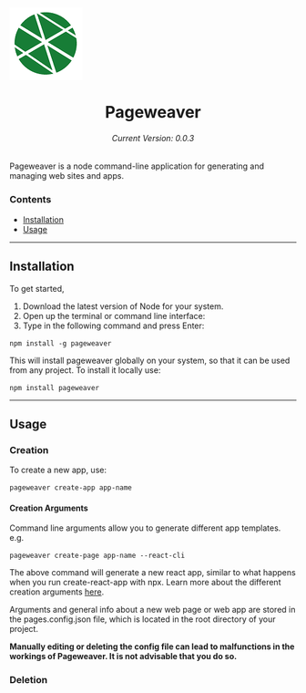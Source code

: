 <img src='logo.png' align='center'></img>
<h1 align='center'>Pageweaver</h1>
<p>

<h6 align='center'>Current Version: 0.0.3</h6>

Pageweaver is a node command-line application for generating and managing web sites and apps.

### Contents
- [Installation](#Installation)
- [Usage](#Usage)

--------------

## Installation
To get started, 
1. Download the latest version of Node for your system.
2. Open up the terminal or command line interface:
3. Type in the following command and press Enter:
```console
npm install -g pageweaver
```
This will install pageweaver globally on your system, so that it can be used from any project. To install it locally use:
```console
npm install pageweaver
```
-------------

## Usage

### Creation
To create a new app, use:
```console
pageweaver create-app app-name
```
#### Creation Arguments
Command line arguments allow you to generate different app templates. e.g.
```console
pageweaver create-page app-name --react-cli
```
The above command will generate a new react app, similar to what happens when you run create-react-app with npx. 
Learn more about the different creation arguments [here](http://pageweaver).</p>

Arguments and general info about a new web page or web app are stored in the pages.config.json file, which is located in the root directory of your project. 

**Manually editing or deleting the config file can lead to malfunctions in the workings of Pageweaver. It is not advisable that you do so.**

### Deletion
